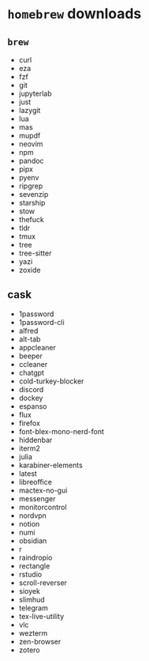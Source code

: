 # `homebrew` downloads

## `brew`

- curl
- eza
- fzf
- git
- jupyterlab
- just
- lazygit
- lua
- mas
- mupdf
- neovim
- npm
- pandoc
- pipx
- pyenv
- ripgrep
- sevenzip
- starship
- stow
- thefuck
- tldr
- tmux
- tree
- tree-sitter
- yazi
- zoxide

## cask

- 1password
- 1password-cli
- alfred
- alt-tab
- appcleaner
- beeper
- ccleaner
- chatgpt
- cold-turkey-blocker
- discord
- dockey
- espanso
- flux
- firefox
- font-blex-mono-nerd-font
- hiddenbar
- iterm2
- julia
- karabiner-elements
- latest
- libreoffice
- mactex-no-gui
- messenger
- monitorcontrol
- nordvpn
- notion
- numi
- obsidian
- r
- raindropio
- rectangle
- rstudio
- scroll-reverser
- sioyek
- slimhud
- telegram
- tex-live-utility
- vlc
- wezterm
- zen-browser
- zotero
